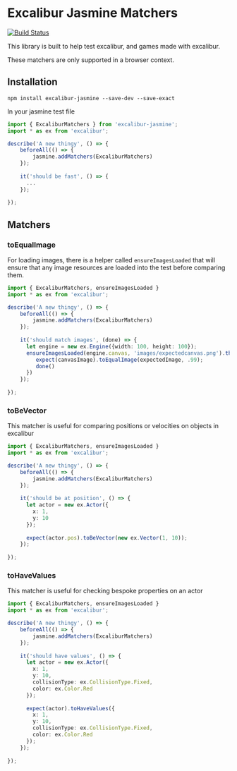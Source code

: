 # Excalibur Jasmine Matchers

[![Build Status](https://travis-ci.org/excaliburjs/excalibur-jasmine.svg?branch=master)](https://travis-ci.org/excaliburjs/excalibur-jasmine)

This library is built to help test excalibur, and games made with excalibur.

These matchers are only supported in a browser context.

## Installation

`npm install excalibur-jasmine --save-dev --save-exact`

In your jasmine test file

```typescript
import { ExcaliburMatchers } from 'excalibur-jasmine';
import * as ex from 'excalibur';

describe('A new thingy', () => {
    beforeAll(() => {
        jasmine.addMatchers(ExcaliburMatchers)
    });
    
    it('should be fast', () => {
      ...
    });
    
});

```

## Matchers

### toEqualImage

For loading images, there is a helper called `ensureImagesLoaded` that will ensure that any image resources are loaded into the test before comparing them.

```typescript
import { ExcaliburMatchers, ensureImagesLoaded }
import * as ex from 'excalibur';

describe('A new thingy', () => {
    beforeAll(() => {
        jasmine.addMatchers(ExcaliburMatchers)
    });
    
    it('should match images', (done) => {
      let engine = new ex.Engine({width: 100, height: 100});
      ensureImagesLoaded(engine.canvas, 'images/expectedcanvas.png').then(([canvasImage, expectedImage]) => {
         expect(canvasImage).toEqualImage(expectedImage, .99);
         done()
      })
    });
    
});

```

### toBeVector

This matcher is useful for comparing positions or velocities on objects in excalibur

```typescript
import { ExcaliburMatchers, ensureImagesLoaded }
import * as ex from 'excalibur';

describe('A new thingy', () => {
    beforeAll(() => {
        jasmine.addMatchers(ExcaliburMatchers)
    });
    
    it('should be at position', () => {
      let actor = new ex.Actor({
        x: 1,
        y: 10
      });
      
      expect(actor.pos).toBeVector(new ex.Vector(1, 10));
    });
    
});

```

### toHaveValues

This matcher is useful for checking bespoke properties on an actor

```typescript
import { ExcaliburMatchers, ensureImagesLoaded }
import * as ex from 'excalibur';

describe('A new thingy', () => {
    beforeAll(() => {
        jasmine.addMatchers(ExcaliburMatchers)
    });
    
    it('should have values', () => {
      let actor = new ex.Actor({
        x: 1,
        y: 10,
        collisionType: ex.CollisionType.Fixed,
        color: ex.Color.Red
      });
      
      expect(actor).toHaveValues({
        x: 1,
        y: 10,
        collisionType: ex.CollisionType.Fixed,
        color: ex.Color.Red
      });
    });
    
});

```
